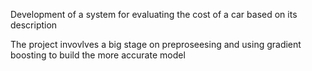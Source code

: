 Development of a system for evaluating the cost of a car based on its description

The project invovlves a big stage on preproseesing and using gradient boosting to build the more accurate model